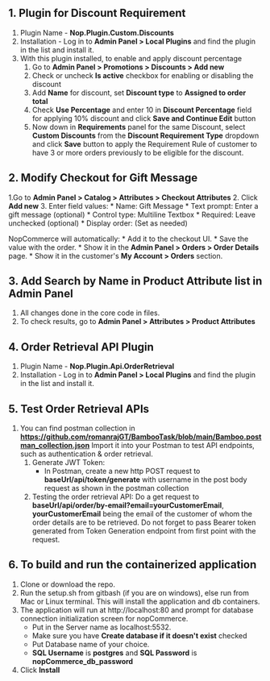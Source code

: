## 1. Plugin for Discount Requirement
1. Plugin Name - **Nop.Plugin.Custom.Discounts**
2. Installation - Log in to **Admin Panel > Local Plugins** and find the plugin in the list and install it.
3. With this plugin installed, to enable and apply discount percentage
    1. Go to **Admin Panel > Promotions > Discounts > Add new**
    2. Check or uncheck **Is active** checkbox for enabling or disabling the discount
    3. Add **Name** for discount, set **Discount type** to **Assigned to order total**
    4. Check **Use Percentage** and enter 10 in **Discount Percentage** field for applying 10% discount and click **Save and Continue Edit** button
    5. Now down in **Requirements** panel for the same Discount, select **Custom Discounts** from the **Discount Requirement Type** dropdown and click **Save** button to apply the                       Requirement Rule of customer to have 3 or more orders previously to be eligible for the discount.

## 2. Modify Checkout for Gift Message
1.Go to **Admin Panel > Catalog > Attributes > Checkout Attributes**
2. Click **Add new**
3. Enter field values:
    * Name: Gift Message
    * Text prompt: Enter a gift message (optional)
    * Control type: Multiline Textbox
    * Required: Leave unchecked (optional)
    * Display order: (Set as needed)

NopCommerce will automatically:
    * Add it to the checkout UI.
    * Save the value with the order.
    * Show it in the **Admin Panel > Orders > Order Details** page.
    * Show it in the customer's **My Account > Orders** section.


## 3. Add Search by Name in Product Attribute list in Admin Panel
1. All changes done in the core code in files.
2. To check results, go to **Admin Panel > Attributes > Product Attributes**


## 4. Order Retrieval API Plugin
1. Plugin Name - **Nop.Plugin.Api.OrderRetrieval**
2. Installation - Log in to **Admin Panel > Local Plugins** and find the plugin in the list and install it.

## 5. Test Order Retrieval APIs
1. You can find postman collection in **https://github.com/romanrajGT/BambooTask/blob/main/Bamboo.postman_collection.json** Import it into your Postman to test API endpoints, such as authentication & order retrieval. 
    1. Generate JWT Token:
        * In Postman, create a new http POST request to **baseUrl/api/token/generate** with username in the post body request as shown in the postman collection
    2. Testing the order retrieval API: Do a get request to **baseUrl/api/order/by-email?email=yourCustomerEmail**, **yourCustomerEmail** being the email of the customer of whom the order               details are to be retrieved. Do not forget to pass Bearer token generated from Token Generation endpoint from first point with the request. 

## 6. To build and run the containerized application
1. Clone or download the repo.
2. Run the setup.sh from gitbash (if you are on windows), else run from Mac or Linux terminal. This will install the application and db containers.
3. The application will run at http://localhost:80 and prompt for database connection initialization screen for nopCommerce.
    * Put in the Server name as localhost:5532.
    * Make sure you have **Create database if it doesn't exist** checked
    * Put Database name of your choice.
    * **SQL Username** is **postgres** and **SQL Password** is **nopCommerce_db_password**
4. Click **Install**
